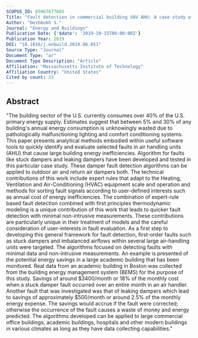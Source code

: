 ```yaml
---
SCOPUS_ID: 85067877003
Title: "Fault detection in commercial building VAV AHU: A case study of an academic building"
Author: "Deshmukh S."
Journal: "Energy and Buildings"
Publication Date: {'$date': '2019-10-15T00:00:00Z'}
Publication Year: 2019
DOI: "10.1016/j.enbuild.2019.06.051"
Source Type: "Journal"
Document Type: "ar"
Document Type Description: "Article"
Affiliation: "Massachusetts Institute of Technology"
Affiliation Country: "United States"
Cited by count: 33
---
```


## Abstract
"The building sector of the U.S. currently consumes over 40% of the U.S. primary energy supply. Estimates suggest that between 5% and 30% of any building's annual energy consumption is unknowingly wasted due to pathologically malfunctioning lighting and comfort conditioning systems. This paper presents analytical methods embodied within useful software tools to quickly identify and evaluate selected faults in air handling units (AHU) that cause large building energy inefficiencies. Algorithm for faults like stuck dampers and leaking dampers have been developed and tested in this particular case study. These damper fault detection algorithms can be applied to outdoor air and return air dampers both. The technical contributions of this work include expert rules that adapt to the Heating, Ventilation and Air-Conditioning (HVAC) equipment scale and operation and methods for sorting fault signals according to user-defined interests such as annual cost of energy inefficiencies. The combination of expert-rule based fault detection combined with first principles thermodynamic modeling is a unique contribution of this work that leads to quicker fault detection with minimal non-intrusive measurements. These contributions are particularly unique in their treatment of models and the careful consideration of user-interests in fault evaluation. As a first step to developing this general framework for fault detection, first-order faults such as stuck dampers and imbalanced airflows within several large air-handling units were targeted. The algorithms focused on detecting faults with minimal data and non-intrusive measurements. An example is presented of the potential energy savings in a large academic building that has been monitored. Real data from an academic building in Boston was collected from the building energy management system (BEMS) for the purpose of this study. Savings of around $3400/month or 18% of the monthly cost when a stuck damper fault occurred over an entire month in an air handler. Another fault that was investigated was that of leaking dampers which lead to savings of approximately $500/month or around 2.5% of the monthly energy expense. The savings would accrue if the fault were corrected; otherwise the occurrence of the fault causes a waste of money and energy predicted. The algorithms developed can be applied to large commercial office buildings, academic buildings, hospitals and other modern buildings in various climates as long as they have data collecting capabilities."
